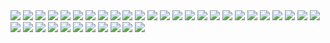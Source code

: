 <img src='./src/1.png' />
<img src='./src/2.png' />
<img src='./src/3.png' />
<img src='./src/4.png' />
<img src='./src/5.png' />
<img src='./src/7.png' />
<img src='./src/8.png' />
<img src='./src/10.png' />
<img src='./src/11.png' />
<img src='./src/12.png' />
<img src='./src/13.png' />
<img src='./src/14.png' />
<img src='./src/15.png' />
<img src='./src/16.png' />
<img src='./src/17.png' />
<img src='./src/18.png' />
<img src='./src/19.png' />
<img src='./src/20.png' />
<img src='./src/21.png' />
<img src='./src/22.png' />
<img src='./src/23.png' />
<img src='./src/24.png' />
<img src='./src/25.png' />
<img src='./src/26.png' />
<img src='./src/28.png' />
<img src='./src/29.png' />
<img src='./src/30.png' />
<img src='./src/31.png' />
<img src='./src/32.png' />
<img src='./src/33.png' />
<img src='./src/34.png' />
<img src='./src/35.png' />
<img src='./src/36.png' />
<img src='./src/37.png' />
<img src='./src/38.png' />
<img src='./src/39.png' />
